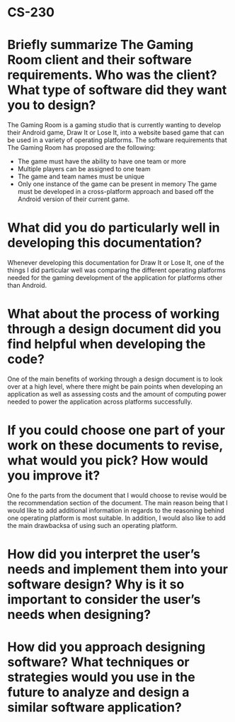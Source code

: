 # CS-230
# Briefly summarize The Gaming Room client and their software requirements. Who was the client? What type of software did they want you to design?
The Gaming Room is a gaming studio that is currently wanting to develop their Android game, Draw It or Lose It, into a website based game that can be used in a variety of operating platforms. The software requirements that The Gaming Room has proposed are the following:
- The game must have the ability to have one team or more
- Multiple players can be assigned to one team
- The game and team names must be unique
- Only one instance of the game can be present in memory
The game must be developed in a cross-platform approach and based off the Android version of their current game.
# What did you do particularly well in developing this documentation?
Whenever developing this documentation for Draw It or Lose It, one of the things I did particular well was comparing the different operating platforms needed for the gaming development of the application for platforms other than Android.
# What about the process of working through a design document did you find helpful when developing the code?
One of the main benefits of working through a design document is to look over at a high level, where there might be pain points when developing an application as well as assessing costs and the amount of computing power needed to power the application across platforms successfully.
# If you could choose one part of your work on these documents to revise, what would you pick? How would you improve it?
One fo the parts from the document that I would choose to revise would be the recommendation section of the document. The main reason being that I would like to add additional information in regards to the reasoning behind one operating platform is most suitable. In addition, I would also like to add the main drawbacksa of using such an operating platform. 
# How did you interpret the user’s needs and implement them into your software design? Why is it so important to consider the user’s needs when designing?

# How did you approach designing software? What techniques or strategies would you use in the future to analyze and design a similar software application?
